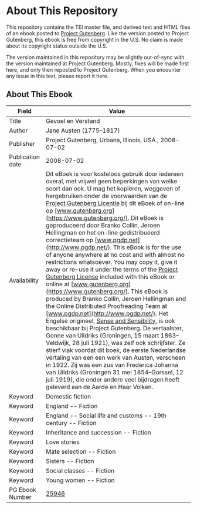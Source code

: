 # About This Repository

This repository contains the TEI master file, and derived text and HTML files of an ebook posted to [Project Gutenberg](https://www.gutenberg.org/). Like the version posted to Project Gutenberg, this ebook is free from copyright in the U.S. No claim is made about its copyright status outside the U.S.

The version maintained in this repository may be slightly out-of-sync with the version maintained at Project Gutenberg. Mostly, fixes will be made first here, and only then reposted to Project Gutenberg. When you encounter any issue in this text, please report it here.

## About This Ebook

| Field | Value |
| ----- | ----- |
| Title | Gevoel en Verstand |
| Author | Jane Austen (1775–1817) |
| Publisher | Project Gutenberg, Urbana, Illinois, USA., 2008-07-02 |
| Publication date | 2008-07-02 |
| Availability | Dit eBoek is voor kosteloos gebruik door iedereen overal, met vrijwel geen beperkingen van welke soort dan ook. U mag het kopiëren, weggeven of hergebruiken onder de voorwaarden van de [Project Gutenberg Licentie](https://www.gutenberg.org/license) bij dit eBoek of on-line op [www.gutenberg.org](https://www.gutenberg.org/). Dit eBoek is geproduceerd door Branko Collin, Jeroen Hellingman en het on-line gedistribueerd correctieteam op [www.pgdp.net](http://www.pgdp.net/). This eBook is for the use of anyone anywhere at no cost and with almost no restrictions whatsoever. You may copy it, give it away or re-use it under the terms of the [Project Gutenberg License](https://www.gutenberg.org/license) included with this eBook or online at [www.gutenberg.org](https://www.gutenberg.org/). This eBook is produced by Branko Collin, Jeroen Hellingman and the Online Distributed Proofreading Team at [www.pgdp.net](http://www.pgdp.net/). Het Engelse origineel, [Sense and Sensibility](pg:21839), is ook beschikbaar bij Project Gutenberg. De vertaalster, Gonne van Uildriks (Groningen, 15 maart 1863–Veldwijk, 28 juli 1921), was zelf ook schrijfster. Ze stierf vlak voordat dit boek, de eerste Nederlandse vertaling van een een werk van Austen, verscheen in 1922. Zij was een zus van Frederica Johanna van Uildriks (Groningen 31 mei 1854–Gorssel, 12 juli 1919), die onder andere veel bijdragen heeft geleverd aan de Aarde en Haar Volken. |
| Keyword | Domestic fiction |
| Keyword | England -- Fiction |
| Keyword | England -- Social life and customs -- 19th century -- Fiction |
| Keyword | Inheritance and succession -- Fiction |
| Keyword | Love stories |
| Keyword | Mate selection -- Fiction |
| Keyword | Sisters -- Fiction |
| Keyword | Social classes -- Fiction |
| Keyword | Young women -- Fiction |
| PG Ebook Number | [25946](https://www.gutenberg.org/ebooks/25946) |
